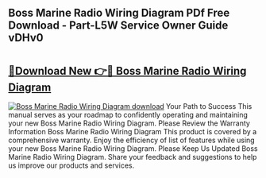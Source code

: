 ## Boss Marine Radio Wiring Diagram PDf Free Download - Part-L5W Service Owner Guide vDHv0

# <h2><a href="http://dfjirkt.blite.top/?on=Boss+Marine+Radio+Wiring+Diagram">🔗Download New 👉🔴 Boss Marine Radio Wiring Diagram</a></h2>

[![Boss Marine Radio Wiring Diagram download](https://i.imgur.com/lujVjoI.png)](http://dfjirkt.blite.top/?on=Boss+Marine+Radio+Wiring+Diagram)
Your Path to Success This manual serves as your roadmap to confidently operating and maintaining your new Boss Marine Radio Wiring Diagram. Please Review the Warranty Information Boss Marine Radio Wiring Diagram This product is covered by a comprehensive warranty. Enjoy the efficiency of list of features while using your new Boss Marine Radio Wiring Diagram. Please Keep Us Updated Boss Marine Radio Wiring Diagram. Share your feedback and suggestions to help us improve our products and services.
